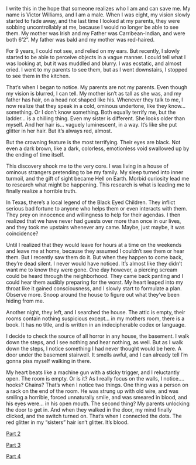 I write this in the hope that someone realizes who I am and can save me. My name is Victor Williams, and I am a male. When I was eight, my vision slowly started to fade away, and the last time I looked at my parents, they were sobbing uncontrollably at me, because I would no longer be able to see them. My mother was Irish and my Father was Carribean-Indian, and were both 6’2”. My father was bald and my mother was red-haired. 

For 9 years, I could not see, and relied on my ears. But recently, I slowly started to be able to perceive objects in a vague manner. I could tell what I was looking at, but it was muddled and blurry. I was ecstatic, and almost cried. I went to my parents to see them, but as I went downstairs, I stopped to see them in the kitchen. 

That’s when I began to notice. My parents are not my parents. Even though my vision is blurred, I can tell. My mother isn’t as tall as she was, and my father has hair, on a head not shaped like his. Whenever they talk to me, I now realize that they speak in a cold, ominous undertone, like they know… something. Or I don’t know something. Both equally terrify me, but the ladder… is a chilling thing. Even my sister is different. She looks older than myself. And her hair is… vaguely luminescent, in a way. It’s like she put glitter in her hair. But it’s always red, almost. 


But the crowning feature is the most terrifying. Their eyes are black. Not even a dark brown, like a dark, colorless, emotionless void swallowed up by the ending of time itself. 

This discovery shook me to the very core. I was living in a house of ominous strangers pretending to be my family. My sleep turned into inner turmoil, and the gift of sight became Hell on Earth. Morbid curiosity lead me to research what might be happening. This research is what is leading me to finally realize a horrible truth.

In Texas, there’s a local legend of the Black Eyed Children. They inflict serious bad fortune to anyone who helps them or even interacts with them. They prey on innocence and willingness to help for their agendas. I then realized that we have never had guests over more than once in our lives, and they took me upstairs whenever any came. Maybe, just maybe, it was coincidence?

Until I realized that they would leave for hours at a time on the weekends and leave me at home, because they assumed I couldn’t see them or hear them. But I recently saw them do it. But when they happen to come back, they’re dead silent. I never would have noticed. It’s almost like they didn’t want me to know they were gone. One day however, a piercing scream could be heard through the neighborhood. They came back panting and I could hear them audibly preparing for the worst. My heart leaped into my throat like it gained consciousness, and I slowly start to formulate a plan. Observe more. Snoop around the house to figure out what they’ve been hiding from me. 

Another night, they left, and I searched the house. The attic is empty, their rooms contain nothing suspicious except… in my mothers room, there is a book. It has no title, and is written in an indecipherable codex or language. 

I decide to check the source of all horror in any house, the basement. I walk down the steps, and I see nothing and hear nothing, as well. But as I walk down the steps, I notice something I had never thought would be here. A door under the basement stairwell. It smells awful, and I can already tell I’m gonna piss myself walking in there. 

My heart beats like a machine gun with a sticky trigger, and I reluctantly open. The room is empty. Or is it? As I really focus on the walls, I notice…. hooks? Chains? That’s when I notice two things. One thing was a person on a rack on the end of the room. He was strung up with old wire, and was smiling a horrible, forced unnaturally smile, and was smeared in blood, and his eyes were… in his open mouth. The second thing? My parents unlocking the door to get in. And when they walked in the door, my mind finally clicked, and the switch turned on. That’s when I connected the dots. The red glitter in my “sisters” hair isn’t glitter. It’s blood.












[Part 2](https://www.reddit.com/r/nosleep/comments/xb0j8y/ive_been_blind_since_i_was_8_but_i_recently/?utm_source=share&utm_medium=ios_app&utm_name=iossmf)





[Part 3](https://www.reddit.com/r/nosleep/comments/xcwglk/ive_been_blind_since_i_was_eight_but_ive_recently/?utm_source=share&utm_medium=ios_app&utm_name=iossmf)



[Part 4](https://www.reddit.com/r/nosleep/comments/xp46nv/ive_been_blind_since_i_was_eight_but_i_recently/?utm_source=share&utm_medium=ios_app&utm_name=iossmf)